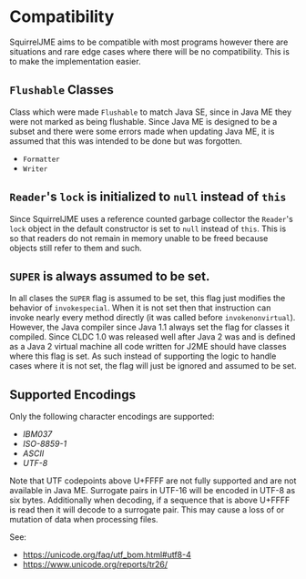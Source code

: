 # Compatibility

SquirrelJME aims to be compatible with most programs however there are
situations and rare edge cases where there will be no compatibility. This is
to make the implementation easier.

## `Flushable` Classes

Class which were made `Flushable` to match Java SE, since in Java ME they
were not marked as being flushable. Since Java ME is designed to be a subset
and there were some errors made when updating Java ME, it is assumed that
this was intended to be done but was forgotten.

   * `Formatter`
   * `Writer`

## `Reader`'s `lock` is initialized to `null` instead of `this`

Since SquirrelJME uses a reference counted garbage collector the `Reader`'s
`lock` object in the default constructor is set to `null` instead of `this`.
This is so that readers do not remain in memory unable to be freed because
objects still refer to them and such.

## `SUPER` is always assumed to be set.

In all clases the `SUPER` flag is assumed to be set, this flag just modifies
the behavior of `invokespecial`. When it is not set then that instruction
can invoke nearly every method directly (it was called before
`invokenonvirtual`). However, the Java compiler since Java 1.1 always set
the flag for classes it compiled. Since CLDC 1.0 was released well after
Java 2 was and is defined as a Java 2 virtual machine all code written for
J2ME should have classes where this flag is set. As such instead of
supporting the logic to handle cases where it is not set, the flag will just
be ignored and assumed to be set.

## Supported Encodings

Only the following character encodings are supported:

 * _IBM037_
 * _ISO-8859-1_
 * _ASCII_
 * _UTF-8_

Note that UTF codepoints above U+FFFF are not fully supported and are not
available in Java ME. Surrogate pairs in UTF-16 will be encoded in UTF-8 as
six bytes. Additionally when decoding, if a sequence that is above U+FFFF is
read then it will decode to a surrogate pair. This may cause a loss of or
mutation of data when processing files.

See:

 * <https://unicode.org/faq/utf_bom.html#utf8-4>
 * <https://www.unicode.org/reports/tr26/>

